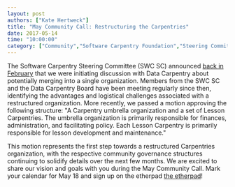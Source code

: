 ```yaml
---
layout: post
authors: ["Kate Hertweck"]
title: "May Community Call: Restructuring the Carpentries"
date: 2017-05-14
time: "10:00:00"
category: ["Community","Software Carpentry Foundation","Steering Committee"]
---
```


The Software Carpentry Steering Committee (SWC SC) announced 
[back in February](https://software-carpentry.org/blog/2017/02/merger-discussion.html) 
that we were initiating discussion with Data Carpentry about potentially merging into a 
single organization. Members from the SWC SC and the Data 
Carpentry Board have been meeting regularly since then, identifying the advantages and 
logistical challenges associated with a restructured organization. More recently, we 
passed a motion approving the following structure: "A Carpentry umbrella organization 
and a set of Lesson Carpentries. The umbrella organization is primarily responsible for 
finances, administration, and facilitating policy. Each Lesson Carpentry is primarily 
responsible for lesson development and maintenance." 

This motion represents the first step towards a restructured Carpentries organization, 
with the respective community governance structures continuing to solidify details over 
the next few months. We are excited to share our vision and goals with you during the 
May Community Call. Mark your calendar for May 18 and sign up on the 
etherpad [the etherpad](http://pad.software-carpentry.org/community-call-2017-05-18)!
